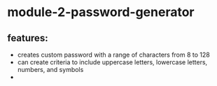 # module-2-password-generator

## features:
- creates custom password with a range of characters from 8 to 128
- can create criteria to include uppercase letters, lowercase letters, numbers, and symbols
-
